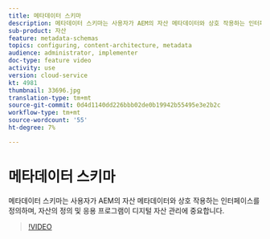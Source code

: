```yaml
---
title: 메타데이터 스키마
description: 메타데이터 스키마는 사용자가 AEM의 자산 메타데이터와 상호 작용하는 인터페이스를 정의하며, 자산의 정의 및 응용 프로그램이 디지털 자산 관리에 중요합니다.
sub-product: 자산
feature: metadata-schemas
topics: configuring, content-architecture, metadata
audience: administrator, implementer
doc-type: feature video
activity: use
version: cloud-service
kt: 4981
thumbnail: 33696.jpg
translation-type: tm+mt
source-git-commit: 0d4d1140dd226bbb02de0b19942b55495e3e2b2c
workflow-type: tm+mt
source-wordcount: '55'
ht-degree: 7%

---
```



# 메타데이터 스키마

메타데이터 스키마는 사용자가 AEM의 자산 메타데이터와 상호 작용하는 인터페이스를 정의하며, 자산의 정의 및 응용 프로그램이 디지털 자산 관리에 중요합니다.

>[!VIDEO](https://video.tv.adobe.com/v/33696/?quality=12&learn=on&hidetitle=true)
